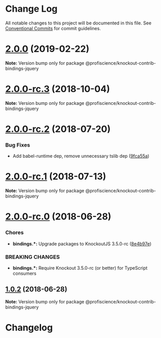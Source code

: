 # Change Log

All notable changes to this project will be documented in this file.
See [Conventional Commits](https://conventionalcommits.org) for commit guidelines.

# [2.0.0](https://github.com/Profiscience/knockout-contrib/compare/@profiscience/knockout-contrib-bindings-jquery@2.0.0-rc.3...@profiscience/knockout-contrib-bindings-jquery@2.0.0) (2019-02-22)

**Note:** Version bump only for package @profiscience/knockout-contrib-bindings-jquery

<a name="2.0.0-rc.3"></a>

# [2.0.0-rc.3](https://github.com/Profiscience/knockout-contrib/compare/@profiscience/knockout-contrib-bindings-jquery@2.0.0-rc.2...@profiscience/knockout-contrib-bindings-jquery@2.0.0-rc.3) (2018-10-04)

**Note:** Version bump only for package @profiscience/knockout-contrib-bindings-jquery

<a name="2.0.0-rc.2"></a>

# [2.0.0-rc.2](https://github.com/Profiscience/knockout-contrib/compare/@profiscience/knockout-contrib-bindings-jquery@2.0.0-rc.1...@profiscience/knockout-contrib-bindings-jquery@2.0.0-rc.2) (2018-07-20)

### Bug Fixes

- Add babel-runtime dep, remove unnecessary tslib dep ([9fca55a](https://github.com/Profiscience/knockout-contrib/commit/9fca55a))

<a name="2.0.0-rc.1"></a>

# [2.0.0-rc.1](https://github.com/Profiscience/knockout-contrib/compare/@profiscience/knockout-contrib-bindings-jquery@2.0.0-rc.0...@profiscience/knockout-contrib-bindings-jquery@2.0.0-rc.1) (2018-07-13)

**Note:** Version bump only for package @profiscience/knockout-contrib-bindings-jquery

<a name="2.0.0-rc.0"></a>

# [2.0.0-rc.0](https://github.com/Profiscience/knockout-contrib/compare/@profiscience/knockout-contrib-bindings-jquery@1.0.2...@profiscience/knockout-contrib-bindings-jquery@2.0.0-rc.0) (2018-06-28)

### Chores

- **bindings.\*:** Upgrade packages to KnockoutJS 3.5.0-rc ([8e4b97e](https://github.com/Profiscience/knockout-contrib/commit/8e4b97e))

### BREAKING CHANGES

- **bindings.\*:** Require Knockout 3.5.0-rc (or better) for TypeScript consumers

<a name="1.0.2"></a>

## [1.0.2](https://github.com/Profiscience/knockout-contrib/compare/@profiscience/knockout-contrib-bindings-jquery@1.0.1...@profiscience/knockout-contrib-bindings-jquery@1.0.2) (2018-06-28)

**Note:** Version bump only for package @profiscience/knockout-contrib-bindings-jquery

# Changelog
